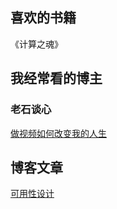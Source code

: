 ## 喜欢的书籍
《计算之魂》



## 我经常看的博主

### 老石谈心
[做视频如何改变我的人生](https://www.youtube.com/watch?v=FyJhCkAYdmo)

<!---
weiluoliang/weiluoliang is a ✨ special ✨ repository because its `README.md` (this file) appears on your GitHub profile.
You can click the Preview link to take a look at your changes.
--->


## 博客文章
[可用性设计](https://blog.luoliang.top/pages/e1f3c7/)
